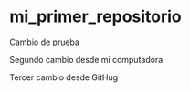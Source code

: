 # mi_primer_repositorio

Cambio de prueba

Segundo cambio desde mi computadora

Tercer cambio desde GitHug
